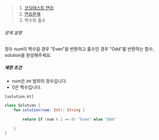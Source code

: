 > 1. [코딩테스트 연습](https://school.programmers.co.kr/learn/challenges)
>2. [연습문제](https://school.programmers.co.kr/learn/challenges)
> 3. 짝수와 홀수



###### 문제 설명

정수 num이 짝수일 경우 "Even"을 반환하고 홀수인 경우 "Odd"를 반환하는 함수, solution을 완성해주세요.

##### 제한 조건

- num은 int 범위의 정수입니다.
- 0은 짝수입니다.



`[solution.kt]`

```kotlin
class Solution {
    fun solution(num: Int): String {
        
        return if (num % 2 == 0) "Even" else "Odd"
        
    }
}
```

